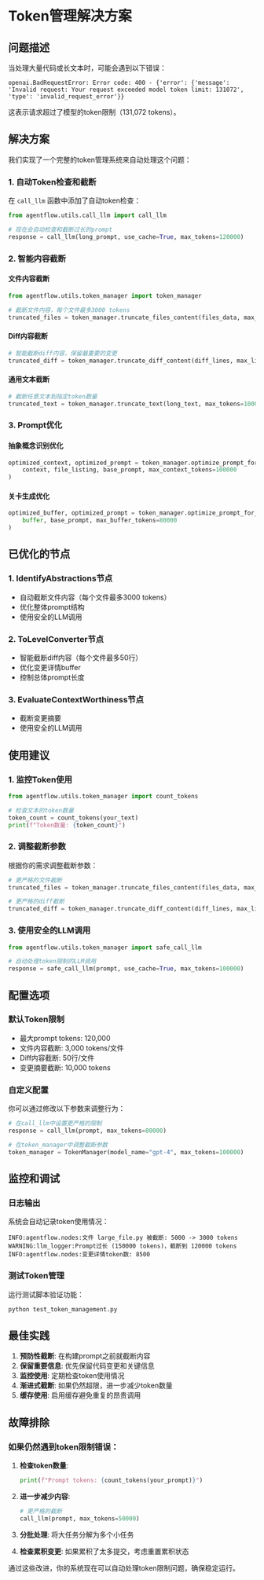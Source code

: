 # Token管理解决方案

## 问题描述

当处理大量代码或长文本时，可能会遇到以下错误：
```
openai.BadRequestError: Error code: 400 - {'error': {'message': 'Invalid request: Your request exceeded model token limit: 131072', 'type': 'invalid_request_error'}}
```

这表示请求超过了模型的token限制（131,072 tokens）。

## 解决方案

我们实现了一个完整的token管理系统来自动处理这个问题：

### 1. 自动Token检查和截断

在 `call_llm` 函数中添加了自动token检查：

```python
from agentflow.utils.call_llm import call_llm

# 现在会自动检查和截断过长的prompt
response = call_llm(long_prompt, use_cache=True, max_tokens=120000)
```

### 2. 智能内容截断

#### 文件内容截断
```python
from agentflow.utils.token_manager import token_manager

# 截断文件内容，每个文件最多3000 tokens
truncated_files = token_manager.truncate_files_content(files_data, max_tokens_per_file=3000)
```

#### Diff内容截断
```python
# 智能截断diff内容，保留最重要的变更
truncated_diff = token_manager.truncate_diff_content(diff_lines, max_lines=50)
```

#### 通用文本截断
```python
# 截断任意文本到指定token数量
truncated_text = token_manager.truncate_text(long_text, max_tokens=10000)
```

### 3. Prompt优化

#### 抽象概念识别优化
```python
optimized_context, optimized_prompt = token_manager.optimize_prompt_for_abstractions(
    context, file_listing, base_prompt, max_context_tokens=100000
)
```

#### 关卡生成优化
```python
optimized_buffer, optimized_prompt = token_manager.optimize_prompt_for_level_generation(
    buffer, base_prompt, max_buffer_tokens=80000
)
```

## 已优化的节点

### 1. IdentifyAbstractions节点
- 自动截断文件内容（每个文件最多3000 tokens）
- 优化整体prompt结构
- 使用安全的LLM调用

### 2. ToLevelConverter节点
- 智能截断diff内容（每个文件最多50行）
- 优化变更详情buffer
- 控制总体prompt长度

### 3. EvaluateContextWorthiness节点
- 截断变更摘要
- 使用安全的LLM调用

## 使用建议

### 1. 监控Token使用
```python
from agentflow.utils.token_manager import count_tokens

# 检查文本的token数量
token_count = count_tokens(your_text)
print(f"Token数量: {token_count}")
```

### 2. 调整截断参数

根据你的需求调整截断参数：

```python
# 更严格的文件截断
truncated_files = token_manager.truncate_files_content(files_data, max_tokens_per_file=2000)

# 更严格的diff截断
truncated_diff = token_manager.truncate_diff_content(diff_lines, max_lines=30)
```

### 3. 使用安全的LLM调用

```python
from agentflow.utils.token_manager import safe_call_llm

# 自动处理token限制的LLM调用
response = safe_call_llm(prompt, use_cache=True, max_tokens=100000)
```

## 配置选项

### 默认Token限制
- 最大prompt tokens: 120,000
- 文件内容截断: 3,000 tokens/文件
- Diff内容截断: 50行/文件
- 变更摘要截断: 10,000 tokens

### 自定义配置

你可以通过修改以下参数来调整行为：

```python
# 在call_llm中设置更严格的限制
response = call_llm(prompt, max_tokens=80000)

# 在token_manager中调整截断参数
token_manager = TokenManager(model_name="gpt-4", max_tokens=100000)
```

## 监控和调试

### 日志输出
系统会自动记录token使用情况：

```
INFO:agentflow.nodes:文件 large_file.py 被截断: 5000 -> 3000 tokens
WARNING:llm_logger:Prompt过长 (150000 tokens)，截断到 120000 tokens
INFO:agentflow.nodes:变更详情token数: 8500
```

### 测试Token管理
运行测试脚本验证功能：

```bash
python test_token_management.py
```

## 最佳实践

1. **预防性截断**: 在构建prompt之前就截断内容
2. **保留重要信息**: 优先保留代码变更和关键信息
3. **监控使用**: 定期检查token使用情况
4. **渐进式截断**: 如果仍然超限，进一步减少token数量
5. **缓存使用**: 启用缓存避免重复的昂贵调用

## 故障排除

### 如果仍然遇到token限制错误：

1. **检查token数量**:
   ```python
   print(f"Prompt tokens: {count_tokens(your_prompt)}")
   ```

2. **进一步减少内容**:
   ```python
   # 更严格的截断
   call_llm(prompt, max_tokens=50000)
   ```

3. **分批处理**:
   将大任务分解为多个小任务

4. **检查累积变更**:
   如果累积了太多提交，考虑重置累积状态

通过这些改进，你的系统现在可以自动处理token限制问题，确保稳定运行。